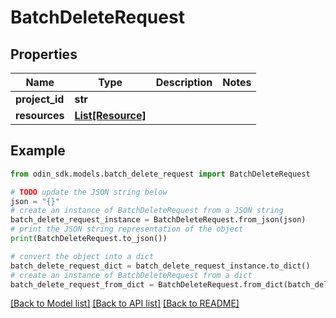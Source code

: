 # BatchDeleteRequest


## Properties

Name | Type | Description | Notes
------------ | ------------- | ------------- | -------------
**project_id** | **str** |  | 
**resources** | [**List[Resource]**](Resource.md) |  | 

## Example

```python
from odin_sdk.models.batch_delete_request import BatchDeleteRequest

# TODO update the JSON string below
json = "{}"
# create an instance of BatchDeleteRequest from a JSON string
batch_delete_request_instance = BatchDeleteRequest.from_json(json)
# print the JSON string representation of the object
print(BatchDeleteRequest.to_json())

# convert the object into a dict
batch_delete_request_dict = batch_delete_request_instance.to_dict()
# create an instance of BatchDeleteRequest from a dict
batch_delete_request_from_dict = BatchDeleteRequest.from_dict(batch_delete_request_dict)
```
[[Back to Model list]](../README.md#documentation-for-models) [[Back to API list]](../README.md#documentation-for-api-endpoints) [[Back to README]](../README.md)


